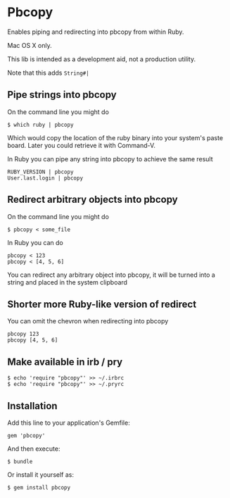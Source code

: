 # Pbcopy

Enables piping and redirecting into pbcopy from within Ruby.

Mac OS X only.

This lib is intended as a development aid, not a production utility.

Note that this adds `String#|`


## Pipe strings into pbcopy

On the command line you might do

    $ which ruby | pbcopy

Which would copy the location of the ruby binary into your system's paste board. Later you could retrieve it with Command-V.

In Ruby you can pipe any string into pbcopy to achieve the same result

    RUBY_VERSION | pbcopy
    User.last.login | pbcopy


## Redirect arbitrary objects into pbcopy

On the command line you might do

    $ pbcopy < some_file

In Ruby you can do

    pbcopy < 123
    pbcopy < [4, 5, 6]

You can redirect any arbitrary object into pbcopy, it will be turned into a string and placed in the system clipboard


## Shorter more Ruby-like version of redirect

You can omit the chevron when redirecting into pbcopy

    pbcopy 123
    pbcopy [4, 5, 6]


## Make available in irb / pry

    $ echo 'require "pbcopy"' >> ~/.irbrc
    $ echo 'require "pbcopy"' >> ~/.pryrc


## Installation

Add this line to your application's Gemfile:

    gem 'pbcopy'

And then execute:

    $ bundle

Or install it yourself as:

    $ gem install pbcopy
